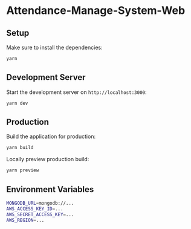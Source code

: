 # Attendance-Manage-System-Web

## Setup

Make sure to install the dependencies:

```bash
yarn
```

## Development Server

Start the development server on `http://localhost:3000`:

```bash
yarn dev
```

## Production

Build the application for production:

```bash
yarn build
```

Locally preview production build:

```bash
yarn preview
```

## Environment Variables

```bash
MONGODB_URL=mongodb://...
AWS_ACCESS_KEY_ID=...
AWS_SECRET_ACCESS_KEY=...
AWS_REGION=...
```
